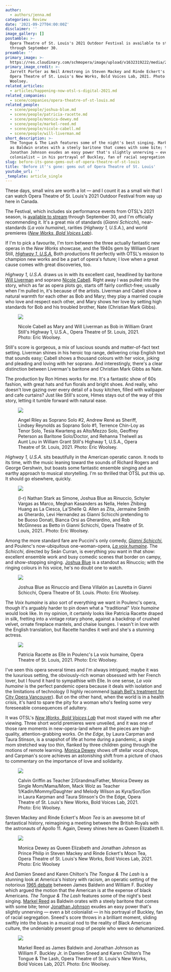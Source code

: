 ```yaml
---
author:
  - authors/jenna.md
categories: Review
date: '2021-09-27T04:00:00Z'
disclaimer: ''
image_gallery: []
postamble: >-
  Opera Theatre of St. Louis's 2021 Outdoor Festival is available to stream
  through September 30.
preamble: ''
primary_image: >-
  https://res.cloudinary.com/schmopera/image/upload/v1632319222/media/2021/09/sqOTSL_hfj1m7.jpg
primary_image_credit: >-
  Jarrett Porter as Neil Armstrong in Steven Mackey and Rinde Eckert's Moon Tea,
  Opera Theatre of St. Louis's New Works, Bold Voices Lab, 2021. Photo: Eric
  Woolsey.
related_articles:
  - articles/happening-now-otsl-s-digital-2021.md
related_companies:
  - scene/companies/opera-theatre-of-st-louis.md
related_people:
  - scene/people/joshua-blue.md
  - scene/people/patricia-racette.md
  - scene/people/monica-dewey.md
  - scene/people/markel-reed.md
  - scene/people/nicole-cabell.md
  - scene/people/will-liverman.md
short_description: >-
  The Tongue & The Lash features some of the night's best singing. Markel Reed
  as Baldwin orates with a steely baritone that comes with some bite; tenor
  Jonathan Johnson exudes an easy power that's slightly unnerving — even a bit
  colonialist — in his portrayal of Buckley, fan of racial segregation.
slug: before-its-gone-gems-out-of-opera-theatre-of-st-louis
title: 'Before it''s gone: gems out of Opera Theatre of St. Louis'
youtube_url: ''
_template: article_single
---
```


These days, small wins are worth a lot — and I count it as a small win that I can watch Opera Theatre of St. Louis's 2021 Outdoor Festival from way up here in Canada.

The Festival, which includes six performance events from OTSL's 2021 season, is [available to stream](https://opera-stl.org/streaming) through September 30, and I'm officially recommending it. It's a great mix of standards (_Gianni Schicchi_), near-standards (_La voix humaine_), rarities (_Highway 1, U.S.A._), and world premieres ([_New Works, Bold Voices Lab_](https://opera-stl.org/nwbv-lab)).

If I'm to pick a favourite, I'm torn between the three actually fantastic new operas in the _New Works_ showcase, and the 1940s gem by William Grant Still, [_Highway 1, U.S.A._](https://opera-stl.org/highway) Both productions fit perfectly with OTSL's mission to champion new works and be a part of opera's future; I love when a great cause comes with great discoveries, too.

_Highway 1, U.S.A._ draws us in with its excellent cast, headlined by baritone [Will Liverman](/spotlight-on-will-liverman/) and soprano [Nicole Cabell](/talking-with-singers-nicole-cabell/). Right away I was pulled into the story, which as far as opera plots go, starts off fairly conflict-free; usually when I'm pulled in, it's because of the artists. Liverman and Cabell show a natural warmth for each other as Bob and Mary; they play a married couple who love and respect each other, and Mary shows her love by setting high standards for Bob and his troubled brother, Nate (Christian Mark Gibbs).

<figure data-type="image">

![](https://res.cloudinary.com/schmopera/image/upload/v1632319094/media/2021/09/OTSL_H1_1_uuripb.jpg)

<figcaption>Nicole Cabell as Mary and Will Liverman as Bob in William Grant Still's Highway 1, U.S.A., Opera Theatre of St. Louis, 2021. Photo: Eric Woolsey.</figcaption>

</figure>

Still's score is gorgeous, a mix of luscious sounds and matter-of-fact text setting. Liverman shines in his heroic top range, delivering crisp English text that sounds easy; Cabell shows a thousand colours with her voice, joking and pleading and loving with her soprano. And interestingly, there's a clear distinction between Liverman's baritone and Christian Mark Gibbs as Nate.

The production by Ron Himes works for me. It's a fantastic show of 60s fashion, with great hats and fun florals and bright shoes. And really, who doesn't love gazing over every detail of a busy kitchen, filled with wallpaper and cafe curtains? Just like Still's score, Himes stays out of the way of this story, letting it tumble forward with natural ease.

<figure data-type="image">

![](https://res.cloudinary.com/schmopera/image/upload/v1632319126/media/2021/09/OTSL_H1_2_mdmzyz.jpg)

<figcaption>Angel Riley as Soprano Solo #2, Andrew René as Sheriff, Lindsey Reynolds as Soprano Solo #1, Terrence Chin-Loy as Tenor Solo, Tesia Kwarteng as Alto/Mezzo Solo, Geoffrey Peterson as Baritone Solo/Doctor, and Rehanna Thelwell as Aunt Lou in William Grant Still's Highway 1, U.S.A., Opera Theatre of St. Louis, 2021. Photo: Eric Woolsey.</figcaption>

</figure>

_Highway 1, U.S.A._ sits beautifully in the American operatic canon. It nods to its time, with the music leaning toward the sounds of Richard Rogers and George Gershwin, but boasts some fantastic ensemble singing and an earthy approach to musical storytelling. I'm so thrilled that OTSL put this up. It should go elsewhere, quickly.

<figure data-type="image">

![](https://res.cloudinary.com/schmopera/image/upload/v1632318572/media/2021/09/OTSL_Schicchi_1_w70oke.jpg)

<figcaption>(l-r) Nathan Stark as Simone, Joshua Blue as Rinuccio, Schyler Vargas as Marco, Meghan Kasanders as Nella, Helen Zhibing Huang as La Ciesca, La'Shelle Q. Allen as Zita, Jermaine Smith as Gherardo, Levi Hernandez as Gianni Schicchi pretending to be Buoso Donati, Bianca Orsi as Gherardino, and Rob McGinness as Betto in Gianni Schicchi, Opera Theatre of St. Louis, 2021.. Photo: Eric Woolsey.</figcaption>

</figure>

Among the more standard fare are Puccini's only comedy, [_Gianni Schicchi_](https://opera-stl.org/gianni), and Poulenc's now-ubiquitous one-woman-opera, [_La voix humaine_](https://opera-stl.org/voix). The _Schicchi_, directed by Seán Curran, is everything you want in that show: excellent ensemble work and busy comedic scenes that border on campy, and show-stopping singing. [Joshua Blue](/scene/people/joshua-blue/) is a standout as Rinuccio; with the ringing colours in his voice, he's no doubt one to watch.

<figure data-type="image">

![](https://res.cloudinary.com/schmopera/image/upload/v1632318629/media/2021/09/OTSL_Schicchi_2_bagpp0.jpg)

<figcaption>Joshua Blue as Rinuccio and Elena Villalón as Lauretta in Gianni Schicchi, Opera Theatre of St. Louis. Photo: Eric Woolsey.</figcaption>

</figure>

The _Voix humaine_ is also sort of everything we want in Poulenc's opera, though it's arguably harder to pin down what a "traditional" _Voix humaine_ would look like. In my opinion, it certainly looks like Patricia Racette draped in silk, fretting into a vintage rotary phone, against a backdrop of crushed velvet, ornate fireplace mantels, and chaise lounges. I wasn't in love with the English translation, but Racette handles it well and she's a stunning actress.

<figure data-type="image">

![](https://res.cloudinary.com/schmopera/image/upload/v1632319021/media/2021/09/OTSL_Voix_1_onnsxw.jpg)

<figcaption>Patricia Racette as Elle in Poulenc's La voix humaine, Opera Theatre of St. Louis, 2021. Photo: Eric Woolsey.</figcaption>

</figure>

I've seen this opera several times and I'm always intrigued; maybe it was the luxurious setting, the obviously-rich woman obsessed with her French lover, but I found it hard to sympathise with Elle. In one sense, _La voix humaine_ is the perfect pandemic opera because it deals with isolation and the limitations of technology (I highly recommend [Isaiah Bell's treatment for City Opera Vancouver](https://youtu.be/--Fqi-yCesQ)). But on the other hand, when the world is in a health crisis, it's hard to spare the pity for a woman who's feeling some very foreseeable consequences of adultery.

It was OTSL's [_New Works, Bold Voices Lab_](https://opera-stl.org/nwbv-lab) that most stayed with me after viewing. Three short world premieres were unveiled, and it was one of those rare moments in new-opera-land where all the pieces are high-quality, attention-grabbing works. _On the Edge_, by Laura Carpman and Taura Stinson, is a snapshot of life at home during a pandemic, a single mom stretched way too thin, flanked by three children going through the motions of remote learning. [Monica Dewey](/scene/people/monica-dewey/) shows off stellar vocal chops, and Carpman's score achieves an astonishing shift from a picture of chaos to commentary on the importance of love and solidarity.

<figure data-type="image">

![](https://res.cloudinary.com/schmopera/image/upload/v1632318892/media/2021/09/OTSL_NWBV_2_fxyqqd.jpg)

<figcaption>Calvin Griffin as Teacher 2/Grandma/Father, Monica Dewey as Single Mom/Mama/Mom, Mack Wolz as Teacher 1/Kadin/Mommy/Daughter and Melody Wilson as Kyra/Son/Son in Laura Karpman and Taura Stinson's On the Edge, Opera Theatre of St. Louis's New Works, Bold Voices Lab, 2021. Photo: Eric Woolsey.</figcaption>

</figure>

Steven Mackey and Rinde Eckert's _Moon Tea_ is an awesome bit of fantastical history, reimagining a meeting between the British Royals with the astronauts of Apollo 11. Again, Dewey shines here as Queen Elizabeth II.

<figure data-type="image">

![](https://res.cloudinary.com/schmopera/image/upload/v1632318927/media/2021/09/OTSL_NWBV_3_jlc6dt.jpg)

<figcaption>Monica Dewey as Queen Elizabeth and Jonathan Johnson as Prince Philip in Steven Mackey and Rinde Eckert's Moon Tea, Opera Theatre of St. Louis's New Works, Bold Voices Lab, 2021. Photo: Eric Woolsey</figcaption>

</figure>

And Damien Sneed and Karen Chilton's _The Tongue & The Lash_ is a stunning look at America's history with racism, an operatic setting of the notorious [1965 debate](https://www.theatlantic.com/entertainment/archive/2019/12/james-baldwin-william-f-buckley-debate/602695/) between James Baldwin and William F. Buckley which argued the motion that the American is at the expense of black Americans. _The Tongue & The Lash_ features some of the night's best singing. [Markel Reed](/scene/people/markel-reed/) as Baldwin orates with a steely baritone that comes with some bite; tenor [Jonathan Johnson](/scene/people/jonathan-johnson/) exudes an easy power that's slightly unnerving — even a bit colonialist — in his portrayal of Buckley, fan of racial segregation. Sneed's score throws in a brilliant moment, sliding swiftly into the blues in a musical nod to the reality of Black American culture, the undeniably present group of people who were so dehumanized.

<figure data-type="image">

![](https://res.cloudinary.com/schmopera/image/upload/v1632318671/media/2021/09/OTSL_NewWorks_1_pnuhx7.jpg)

<figcaption>Markel Reed as James Baldwin and Jonathan Johnson as William F. Buckley Jr. in Damien Sneed and Karen Chilton’s The Tongue & The Lash, Opera Theatre of St. Louis's New Works, Bold Voices Lab, 2021. Photo: Eric Woolsey.</figcaption>

</figure>
